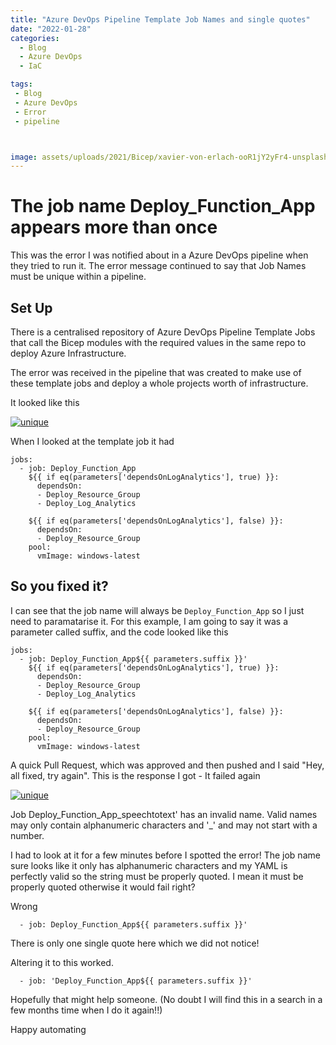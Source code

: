 ```yaml
---
title: "Azure DevOps Pipeline Template Job Names and single quotes"
date: "2022-01-28" 
categories:
  - Blog
  - Azure DevOps
  - IaC

tags:
 - Blog
 - Azure DevOps
 - Error
 - pipeline



image: assets/uploads/2021/Bicep/xavier-von-erlach-ooR1jY2yFr4-unsplash.jpg
---
```


# The job name Deploy_Function_App appears more than once

This was the error I was notified about in a Azure DevOps pipeline when they tried to run it. The error message continued to say that Job Names must be unique within a pipeline.

## Set Up

There is a centralised repository of Azure DevOps Pipeline Template Jobs that call the Bicep modules with the required values in the same repo to deploy Azure Infrastructure.  
  
The error was received in the pipeline that was created to make use of these template jobs and deploy a whole projects worth of infrastructure.  
  
It looked like this  
  
[![unique](https://blog.robsewell.com/assets/uploads/2022/01/uniquenames.png)](https://blog.robsewell.com/assets/uploads/2022/01/bemoreuniquenames.png)

When I looked at the template job it had

````
jobs:
  - job: Deploy_Function_App
    ${{ if eq(parameters['dependsOnLogAnalytics'], true) }}:
      dependsOn: 
      - Deploy_Resource_Group
      - Deploy_Log_Analytics

    ${{ if eq(parameters['dependsOnLogAnalytics'], false) }}:
      dependsOn: 
      - Deploy_Resource_Group
    pool:
      vmImage: windows-latest
````

## So you fixed it?

I can see that the job name will always be `Deploy_Function_App` so I just need to paramatarise it. For this example, I am going to say it was a parameter called suffix, and the code looked like this

````
jobs:
  - job: Deploy_Function_App${{ parameters.suffix }}'
    ${{ if eq(parameters['dependsOnLogAnalytics'], true) }}:
      dependsOn: 
      - Deploy_Resource_Group
      - Deploy_Log_Analytics

    ${{ if eq(parameters['dependsOnLogAnalytics'], false) }}:
      dependsOn: 
      - Deploy_Resource_Group
    pool:
      vmImage: windows-latest
````

A quick Pull Request, which was approved and then pushed and I said "Hey, all fixed, try again". This is the response I got - It failed again

[![unique](https://blog.robsewell.com/assets/uploads/2022/01/uniquenames.png)](https://blog.robsewell.com/assets/uploads/2022/01/bemoreuniquenames.png)  
  
Job Deploy_Function_App_speechtotext' has an invalid name. Valid names may only contain alphanumeric characters and '_' and may not start with a number.  

I had to look at it for a few minutes before I spotted the error! The job name sure looks like it only has alphanumeric characters and my YAML is perfectly valid so the string must be properly quoted. I mean it must be properly quoted otherwise it would fail right?
  
Wrong  
  
````
  - job: Deploy_Function_App${{ parameters.suffix }}'
````

There is only one single quote here which we did not notice!  

Altering it to this worked.
````
  - job: 'Deploy_Function_App${{ parameters.suffix }}'
````

Hopefully that might help someone. (No doubt I will find this in a search in a few months time when I do it again!!)

Happy automating
